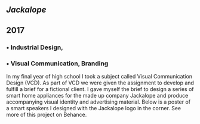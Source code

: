 



## *Jackalope*
## 2017

### • Industrial Design,
### • Visual Communication, Branding

In my final year of high school I took a subject called Visual Communication Design (VCD). As part of VCD we were given the assignment to develop and fulfill a brief for a fictional client. I gave myself the brief to design a series of smart home appliances for the made up company Jackalope and produce accompanying visual identity and advertising material. Below is a poster of a smart speakers I designed with the Jackalope logo in the corner. See more of this project on Behance.